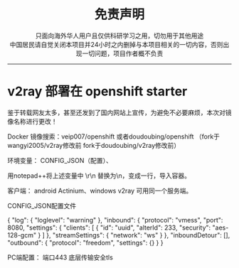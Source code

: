 
<h1 align="center"> 免责声明 </h1>


<p align="center">
只面向海外华人用户且仅供科研学习之用，切勿用于其他用途
<br>
中国居民请自觉关闭本项目并24小时之内删掉与本项目相关的一切内容，否则出现一切问题，项目作者概不负责
</p>
<hr>
   
 

# v2ray 部署在 openshift starter
鉴于转载网友太多，甚至还发到了国内网站上宣传，为避免不必要麻烦，本次对镜像名称进行更改！

Docker 镜像搜索：veip007/openshift     或者doudoubing/openshift
（fork于wangyi2005/v2ray修改前   fork于doudoubing/v2ray修改前）

环境变量： CONFIG_JSON（配置）、


用notepad++将上述变量中 \r\n 替换为\\n，变成一行，导入容器。

客户端： android Actinium、windows v2ray 可用同一个服务端。

CONFIG_JSON配置文件

{ "log": { "loglevel": "warning" }, "inbound": { "protocol": "vmess", "port": 8080, "settings": { "clients": [ { "id": "uuid", "alterId": 233, "security": "aes-128-gcm" } ] }, "streamSettings": { "network": "ws" } }, "inboundDetour": [], "outbound": { "protocol": "freedom", "settings": {} } }

PC端配置： 端口443 底层传输安全tls

